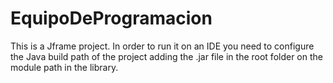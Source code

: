 # EquipoDeProgramacion
This is a Jframe project. 
In order to run it on an IDE you need to configure the Java build path of the project adding the .jar file in the root folder on the module path in the library.
